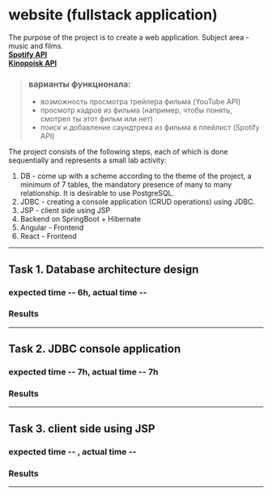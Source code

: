 # website (fullstack application)

The purpose of the project is to create a web application. Subject area -  music and films.<br>
**[Spotify API](https://developer.spotify.com/)**<br>
**[Kinopoisk API](https://kinopoisk.dev/)**<br>
> ### варианты функционала:
> + возможность просмотра трейлера фильма (YouTube API)<br>
> + просмотр кадров из фильма (например, чтобы понять, смотрел ты этот фильм или нет)<br>
> + поиск и добавление саундтрека из фильма в плейлист (Spotify API)<br>

The project consists of the following steps, each of which is done sequentially and represents a small lab activity:<br>

1. DB - come up with a scheme according to the theme of the project, a minimum of 7 tables, the mandatory presence of many to many relationship. It is desirable to use PostgreSQL.<br>
2. JDBC - creating a console application (CRUD operations) using JDBC.<br>
3. JSP - client side using JSP<br>
4. Backend on SpringBoot + Hibernate<br>
5. Angular - Frontend<br>
6. React - Frontend<br>

---

## Task 1. Database architecture design
### expected time -- 6h,  actual time -- 

### Results

---

## Task 2. JDBC console application
### expected time -- 7h,  actual time -- 7h

### Results

---

## Task 3. client side using JSP
### expected time -- ,  actual time -- 

### Results

---
